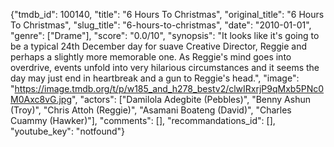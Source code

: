 {"tmdb_id": 100140, "title": "6 Hours To Christmas", "original_title": "6 Hours To Christmas", "slug_title": "6-hours-to-christmas", "date": "2010-01-01", "genre": ["Drame"], "score": "0.0/10", "synopsis": "It looks like it's going to be a typical 24th December day for suave Creative Director, Reggie and perhaps a slightly more memorable one. As Reggie's mind goes into overdrive, events unfold into very hilarious circumstances and it seems the day may just end in heartbreak and a gun to Reggie's head.", "image": "https://image.tmdb.org/t/p/w185_and_h278_bestv2/clwIRxrjP9qMxb5PNc0M0Axc8vG.jpg", "actors": ["Damilola Adegbite (Pebbles)", "Benny Ashun (Troy)", "Chris Attoh (Reggie)", "Asamani Boateng (David)", "Charles Cuammy (Hawker)"], "comments": [], "recommandations_id": [], "youtube_key": "notfound"}